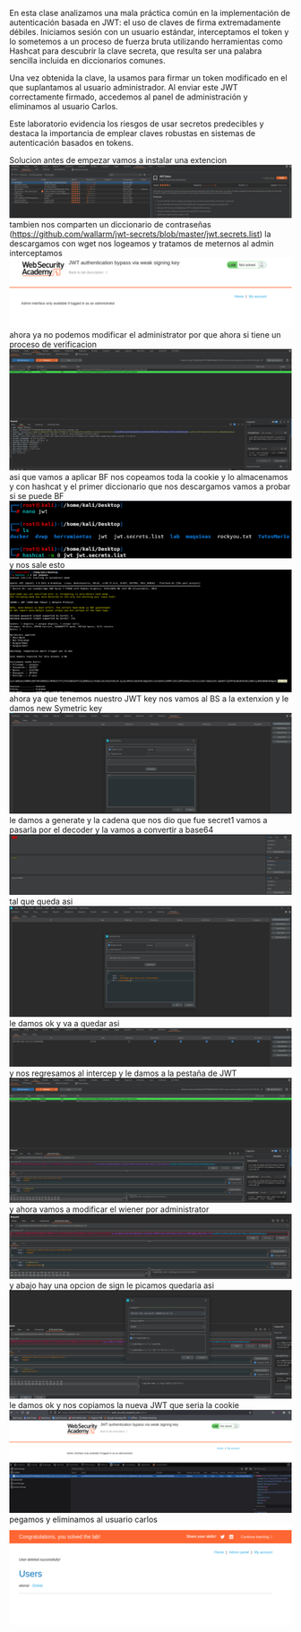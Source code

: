 En esta clase analizamos una mala práctica común en la implementación de autenticación basada en JWT: el uso de claves de firma extremadamente débiles. Iniciamos sesión con un usuario estándar, interceptamos el token y lo sometemos a un proceso de fuerza bruta utilizando herramientas como Hashcat para descubrir la clave secreta, que resulta ser una palabra sencilla incluida en diccionarios comunes.

Una vez obtenida la clave, la usamos para firmar un token modificado en el que suplantamos al usuario administrador. Al enviar este JWT correctamente firmado, accedemos al panel de administración y eliminamos al usuario Carlos.

Este laboratorio evidencia los riesgos de usar secretos predecibles y destaca la importancia de emplear claves robustas en sistemas de autenticación basados en tokens.

Solucion
antes de empezar vamos a instalar una extencion 
![Pasted_image_20250830231951.png](/Imagenes/Pasted_image_20250830231951.png)
tambien nos comparten un diccionario de contraseñas (https://github.com/wallarm/jwt-secrets/blob/master/jwt.secrets.list)
la descargamos con wget
nos logeamos y tratamos de meternos al admin interceptamos
![Pasted_image_20250830232532.png](/Imagenes/Pasted_image_20250830232532.png)
ahora ya no podemos modificar el administrator por que ahora si tiene un proceso de verificacion
![Pasted_image_20250830232714.png](/Imagenes/Pasted_image_20250830232714.png)
asi que vamos a aplicar BF nos copeamos toda la cookie y lo almacenamos y con hashcat y el primer diccionario que nos descargamos vamos a probar si se puede BF
![Pasted_image_20250830233021.png](/Imagenes/Pasted_image_20250830233021.png)
y nos sale esto
![Pasted_image_20250830233646.png](/Imagenes/Pasted_image_20250830233646.png)
ahora ya que tenemos nuestro JWT key nos vamos al BS a la extenxion y le damos new Symetric key
![Pasted_image_20250830233952.png](/Imagenes/Pasted_image_20250830233952.png)
le damos a generate y la cadena que nos dio que fue secret1 vamos a pasarla por el decoder y la vamos a convertir a base64
![Pasted_image_20250830234158.png](/Imagenes/Pasted_image_20250830234158.png)
tal que queda asi
![Pasted_image_20250830234257.png](/Imagenes/Pasted_image_20250830234257.png)
le damos ok
y va a quedar asi
![Pasted_image_20250830234320.png](/Imagenes/Pasted_image_20250830234320.png)
y nos regresamos al intercep y le damos a la pestaña de JWT
![Pasted_image_20250830234410.png](/Imagenes/Pasted_image_20250830234410.png)
y ahora vamos a modificar el wiener por administrator
![Pasted_image_20250830234515.png](/Imagenes/Pasted_image_20250830234515.png)
y abajo hay una opcion de sign le picamos quedaria asi
![Pasted_image_20250830234615.png](/Imagenes/Pasted_image_20250830234615.png)
le damos ok y nos copiamos la nueva JWT que seria la cookie
![Pasted_image_20250830234723.png](/Imagenes/Pasted_image_20250830234723.png)
pegamos y eliminamos al usuario carlos
![Pasted_image_20250830234751.png](/Imagenes/Pasted_image_20250830234751.png)


